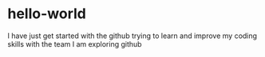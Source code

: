 # hello-world
I have just get started with the github trying to learn and improve my coding skills with the team
I am exploring github
